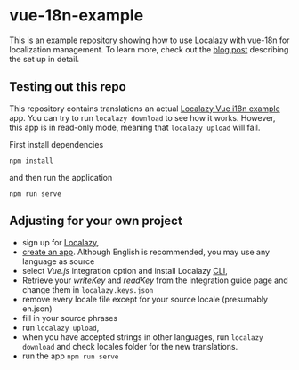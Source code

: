 # vue-18n-example
This is an example repository showing how to use Localazy with vue-18n for localization management.
To learn more, check out the [blog post](https:/localazy.com/blog/how-to-localize-vue-js-app-with-vue-i18n-and-localazy) describing the set up in detail.

## Testing out this repo
This repository contains translations an actual [Localazy Vue i18n example](https://localazy.com/p/vue-i18-example) app. You can try to run `localazy download` to see how it works. However, this app is in read-only mode, meaning that `localazy upload` will fail. 

First install dependencies
```
npm install
```

and then run the application
```
npm run serve
```

## Adjusting for your own project

- sign up for [Localazy](https://localazy.com/register),
- [create an app](https://localazy.com/my/create). Although English is recommended, you may use any language as source 
- select *Vue.js* integration option and install Localazy [CLI](https://testing.localazy.com/docs/cli/installation),
- Retrieve your _writeKey_ and _readKey_ from the integration guide page and change them in `localazy.keys.json`
- remove every locale file except for your source locale (presumably en.json)
- fill in your source phrases
- run `localazy upload`,
- when you have accepted strings in other languages, run `localazy download` and check locales folder for the new translations.
-  run the app `npm run serve`
